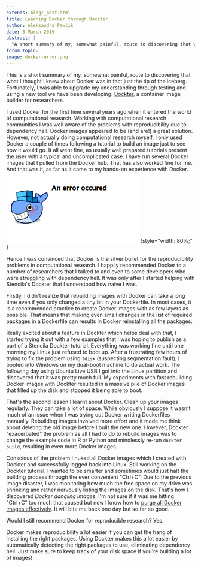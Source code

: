 ```yaml
---
extends: blog/_post.html
title: Learning Docker through Dockter
author: Aleksandra Pawlik
date: 5 March 2019
abstract: |
  "A short summary of my, somewhat painful, route to discovering that what I thought I knew about Docker was in fact just the tip of the iceberg. Fortunately, I was able to upgrade my understanding through testing and using a new tool we have been developing: Dockter, a container image builder for researchers."
forum_topic:
image: docker-error.png
---
```


This is a short summary of my, somewhat painful, route to discovering that what I thought I knew about Docker was in fact just the tip of the iceberg. Fortunately, I was able to upgrade my understanding through testing and using a new tool we have been developing: [Dockter](https://stencila.github.io/dockter/), a container image builder for researchers.

I used Docker for the first time several years ago when it entered the world of computational research. Working with computational research communities I was well aware of the problems with reproducibility due to dependency hell. Docker images appeared to be (and are!) a great solution. However, not actually doing
computational research myself, I only used Docker a couple of times following a tutorial to build an image just to see how it would go. It all went fine, as usually well prepared tutorials present the user with a typical and uncomplicated case. I have run several Docker images that I pulled from the Docker hub. That has also worked fine for me. And that was it, as far as it came to my hands-on experience with Docker.

![docker-error.png](docker-error.png){style="width: 80%;" }

Hence I was convinced that Docker is the silver bullet for the reproducibility problems in computational research. I happily recommended Docker to a number of researchers that I talked to and even to some developers who were struggling with dependency hell. It was only after I started helping with Stencila's Dockter that I understood how naive I was.

Firstly, I didn't realize that rebuilding images with Docker can take a long time even if you only changed a tiny bit in your Dockerfile. In most cases, it is a recommended practice to create Docker images with as few layers as possible. That means that making even small changes in the list of required packages in a Dockerfile can results in Docker reinstalling all the packages.

Really excited about a feature in Dockter which helps deal with that, I started trying it out with a few examples that I was hoping to publish as a part of a Stencila Dockter tutorial. Everything was working fine until one morning my Linux just refused to boot up. After a frustrating few hours of trying to fix the problem using `fdisk` (suspecting segmentation fault), I booted into Windows on my dual-boot machine to do actual work. The following day using Ubuntu Live USB I got into the Linux partition and discovered that it was pretty much full. My experiments with fast rebuilding Docker images with Dockter resulted in a massive pile of Docker images that filled up the disk and stopped it being able to boot.

That's the second lesson I learnt about Docker. Clean up your images regularly. They can take a lot of space. While obviously I suppose it wasn't much of an issue when I was trying out Docker writing Dockerfiles manually. Rebuilding images involved more effort and it made me think about deleting the old image before I built the new one. However, Dockter "exacerbated" the problem as all I had to do to rebuild images was to change the example code in R or Python and mindlessly re-run `dockter build`, resulting in even more Docker images.

Conscious of the problem I nuked all Docker images which I created with Dockter and successfully logged back into Linux. Still working on the Dockter tutorial, I wanted to be smarter and sometimes would just halt the building process through the ever convenient "Ctrl+C". Due to the previous image disaster, I was monitoring how much the free space on my drive was shrinking and rather nervously listing the images on the disk. That's how I discovered _Docker dangling images_. I'm not sure if it was me hitting "Ctrl+C" too much that caused but now I know how to [purge all Docker images effectively](https://docs.docker.com/engine/reference/commandline/system_prune/). It will bite me back one day but so far so good.

Would I still recommend Docker for reproducible research? Yes.

Docker makes reproducibility a lot easier if you can get the hang of installing the right packages. Using Dockter makes this a lot easier by automatically detecting the right packages to use, eliminating dependency hell. Just make sure to keep track of your disk space if you're building a lot of images!
